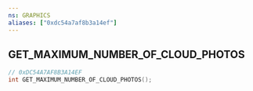 ```yaml
---
ns: GRAPHICS
aliases: ["0xdc54a7af8b3a14ef"]
---
```

## GET_MAXIMUM_NUMBER_OF_CLOUD_PHOTOS

```c
// 0xDC54A7AF8B3A14EF
int GET_MAXIMUM_NUMBER_OF_CLOUD_PHOTOS();
```
